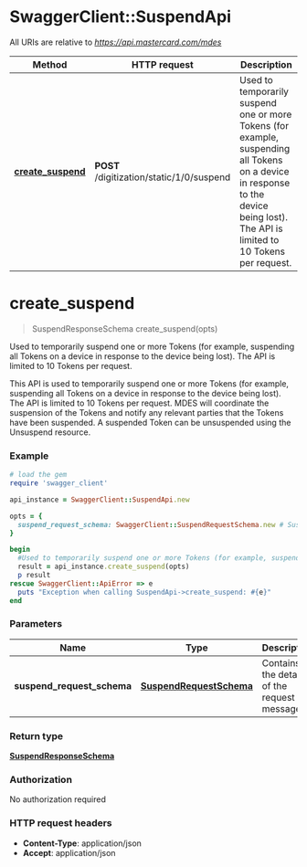 # SwaggerClient::SuspendApi

All URIs are relative to *https://api.mastercard.com/mdes*

Method | HTTP request | Description
------------- | ------------- | -------------
[**create_suspend**](SuspendApi.md#create_suspend) | **POST** /digitization/static/1/0/suspend | Used to temporarily suspend one or more Tokens (for example, suspending all Tokens on a device in response to the device being lost).  The API is limited to 10 Tokens per request.


# **create_suspend**
> SuspendResponseSchema create_suspend(opts)

Used to temporarily suspend one or more Tokens (for example, suspending all Tokens on a device in response to the device being lost).  The API is limited to 10 Tokens per request.

This API is used to temporarily suspend one or more Tokens (for example, suspending all Tokens on a device in response to the device being lost).  The API is limited to 10 Tokens per request. MDES will coordinate the suspension of the Tokens and notify any relevant parties that the Tokens have been suspended. A suspended Token can be unsuspended using the Unsuspend resource. 

### Example
```ruby
# load the gem
require 'swagger_client'

api_instance = SwaggerClient::SuspendApi.new

opts = { 
  suspend_request_schema: SwaggerClient::SuspendRequestSchema.new # SuspendRequestSchema | Contains the details of the request message. 
}

begin
  #Used to temporarily suspend one or more Tokens (for example, suspending all Tokens on a device in response to the device being lost).  The API is limited to 10 Tokens per request.
  result = api_instance.create_suspend(opts)
  p result
rescue SwaggerClient::ApiError => e
  puts "Exception when calling SuspendApi->create_suspend: #{e}"
end
```

### Parameters

Name | Type | Description  | Notes
------------- | ------------- | ------------- | -------------
 **suspend_request_schema** | [**SuspendRequestSchema**](SuspendRequestSchema.md)| Contains the details of the request message.  | [optional] 

### Return type

[**SuspendResponseSchema**](SuspendResponseSchema.md)

### Authorization

No authorization required

### HTTP request headers

 - **Content-Type**: application/json
 - **Accept**: application/json



